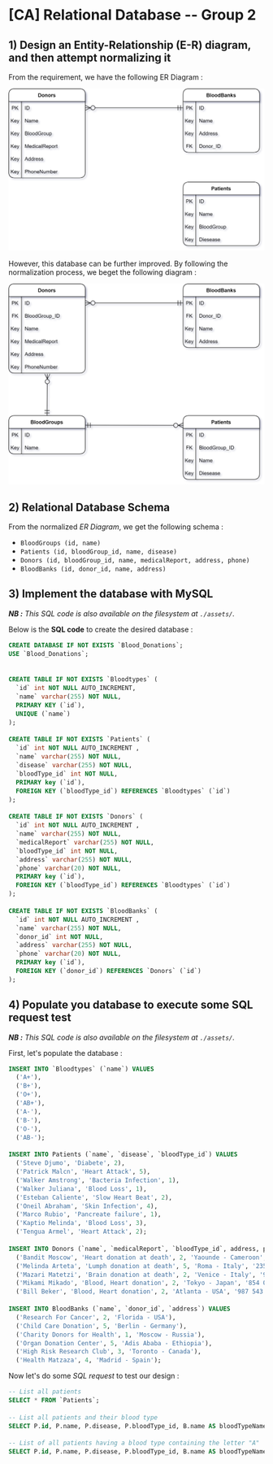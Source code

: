 
# [CA] Relational Database -- Group 2

## 1) Design an Entity-Relationship (E-R) diagram, and then attempt normalizing it

From the requirement, we have the following ER Diagram :

![Entity Relational Diagram](./img/ERD_blood_donation_CA.drawio.png)

However, this database can be further improved. By following the normalization process, we beget the following diagram :

![Entity Relational Diagram Normalized](img/ERD_Normalized_blood_donation_CA.drawio.png)

## 2) Relational Database Schema

From the normalized *ER Diagram*, we get the following schema :

* `BloodGroups (id, name)`
* `Patients (id, bloodGroup_id, name, disease)`
* `Donors (id, bloodGroup_id, name, medicalReport, address, phone)`
* `BloodBanks (id, donor_id, name, address)`

## 3) Implement the database with MySQL

***NB :*** *This SQL code is also available on the filesystem at `./assets/`.*

Below is the **SQL code** to create the desired database :

```SQL
CREATE DATABASE IF NOT EXISTS `Blood_Donations`;
USE `Blood_Donations`;


CREATE TABLE IF NOT EXISTS `Bloodtypes` (
  `id` int NOT NULL AUTO_INCREMENT,
  `name` varchar(255) NOT NULL,
  PRIMARY KEY (`id`),
  UNIQUE (`name`)
);

CREATE TABLE IF NOT EXISTS `Patients` (
  `id` int NOT NULL AUTO_INCREMENT ,
  `name` varchar(255) NOT NULL,
  `disease` varchar(255) NOT NULL,
  `bloodType_id` int NOT NULL,
  PRIMARY key (`id`),
  FOREIGN KEY (`bloodType_id`) REFERENCES `Bloodtypes` (`id`)
);

CREATE TABLE IF NOT EXISTS `Donors` (
  `id` int NOT NULL AUTO_INCREMENT ,
  `name` varchar(255) NOT NULL,
  `medicalReport` varchar(255) NOT NULL,
  `bloodType_id` int NOT NULL,
  `address` varchar(255) NOT NULL,
  `phone` varchar(20) NOT NULL,
  PRIMARY key (`id`),
  FOREIGN KEY (`bloodType_id`) REFERENCES `Bloodtypes` (`id`)
);

CREATE TABLE IF NOT EXISTS `BloodBanks` (
  `id` int NOT NULL AUTO_INCREMENT ,
  `name` varchar(255) NOT NULL,
  `donor_id` int NOT NULL,
  `address` varchar(255) NOT NULL,
  `phone` varchar(20) NOT NULL,
  PRIMARY key (`id`),
  FOREIGN KEY (`donor_id`) REFERENCES `Donors` (`id`)
);
```

## 4) Populate you database to execute some SQL request test

***NB :*** *This SQL code is also available on the filesystem at `./assets/`.*

First, let's populate the database :

```SQL
INSERT INTO `Bloodtypes` (`name`) VALUES
  ('A+'),
  ('B+'),
  ('O+'),
  ('AB+'),
  ('A-'),
  ('B-'),
  ('O-'),
  ('AB-');

INSERT INTO Patients (`name`, `disease`, `bloodType_id`) VALUES   
  ('Steve Djumo', 'Diabete', 2),
  ('Patrick Malcn', 'Heart Attack', 5),
  ('Walker Amstrong', 'Bacteria Infection', 1),
  ('Walker Juliana', 'Blood Loss', 1),
  ('Esteban Caliente', 'Slow Heart Beat', 2),
  ('Oneil Abraham', 'Skin Infection', 4),
  ('Marco Rubio', 'Pancreate failure', 1),
  ('Kaptio Melinda', 'Blood Loss', 3),
  ('Tengua Armel', 'Heart Attack', 2);

INSERT INTO Donors (`name`, `medicalReport`, `bloodType_id`, address, phone) VALUES   
  ('Bandit Moscow', 'Heart donation at death', 2, 'Yaounde - Cameroon', '154 785 255'),
  ('Melinda Arteta', 'Lumph donation at death', 5, 'Roma - Italy', '235 152 456'),
  ('Mazari Matetzi', 'Brain donation at death', 2, 'Venice - Italy', '945 185 052'),
  ('Mikami Mikado', 'Blood, Heart donation', 2, 'Tokyo - Japan', '854 085 904'),
  ('Bill Beker', 'Blood, Heart donation', 2, 'Atlanta - USA', '987 543 6124');

INSERT INTO BloodBanks (`name`, `donor_id`, `address`) VALUES   
  ('Research For Cancer', 2, 'Florida - USA'),
  ('Child Care Donation', 5, 'Berlin - Germany'),
  ('Charity Donors for Health', 1, 'Moscow - Russia'),
  ('Organ Donation Center', 5, 'Adis Ababa - Ethiopia'),
  ('High Risk Research Club', 3, 'Toronto - Canada'),
  ('Health Matzaza', 4, 'Madrid - Spain');
```

Now let's do some *SQL request* to test our design :

```SQL
-- List all patients
SELECT * FROM `Patients`;

-- List all patients and their blood type
SELECT P.id, P.name, P.disease, P.bloodType_id, B.name AS bloodTypeName FROM `Patients` P LEFT JOIN `Bloodtypes` B ON P.bloodType_id = B.id;

-- List of all patients having a blood type containing the letter "A"
SELECT P.id, P.name, P.disease, P.bloodType_id, B.name AS bloodTypeName FROM `Patients` P LEFT JOIN `Bloodtypes` B ON P.bloodType_id = B.id WHERE B.name like '%A%';
```
